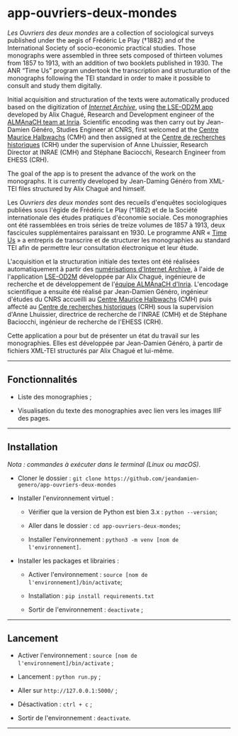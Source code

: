 # app-ouvriers-deux-mondes

_Les Ouvriers des deux mondes_ are a collection of sociological surveys published under the aegis of Frédéric Le Play (†1882) and of the International Society of socio-economic practical studies. Those monographs were assembled in three sets composed of thirteen volumes from 1857 to 1913, with an addition of two booklets published in 1930. The ANR “Time Us” program undertook the transcription and structuration of the monographs following the TEI standard in order to make it possible to consult and study them digitally. 

Initial acquisition and structuration of the texts were automatically produced based on the digitization of _[Internet Archive](http://timeusage.paris.inria.fr/mediawiki/index.php/Aper%C3%A7u_des_%C3%A9tats#Les_Ouvriers_des_Mondes)_, using [the LSE-OD2M app](https://gitlab.inria.fr/almanach/time-us/LSE-OD2M) developed by Alix Chagué, Research and Development engineer of the [ALMAnaCH team at Inria](https://team.inria.fr/almanach/fr/). Scientific encoding was then carry out by Jean-Damien Généro, Studies Engineer at CNRS, first welcomed at the [Centre Maurice Halbwachs](https://www.cmh.ens.fr/) (CMH) and then assigned at the [Centre de recherches historiques](http://crh.ehess.fr/) (CRH) under the supervision of Anne Lhuissier, Research Director at INRAE (CMH) and Stéphane Baciocchi, Research Engineer from EHESS (CRH).
 
The goal of the app is to present the advance of the work on the monographs. It is currently developed by Jean-Daming Généro from XML-TEI files structured by Alix Chagué and himself.

Les _Ouvriers des deux mondes_ sont des recueils d'enquêtes sociologiques publiées sous l'égide de Frédéric Le Play (†1882) et de la Société internationale des études pratiques d'économie sociale. Ces monographies ont été rassemblées en trois séries de treize volumes de 1857 à 1913, deux fascicules supplémentaires paraissant en 1930. Le programme ANR « [Time Us](http://larhra.ish-lyon.cnrs.fr/anr-time-us) » a entrepris de transcrire et de structurer les monographies au standard TEI afin de permettre leur consultation électronique et leur étude.

L'acquisition et la structuration initiale des textes ont été réalisées automatiquement à partir des [numérisations d'Internet Archive](http://timeusage.paris.inria.fr/mediawiki/index.php/Aper%C3%A7u_des_%C3%A9tats#Les_Ouvriers_des_Mondes), à l'aide de l'application [LSE-OD2M](https://gitlab.inria.fr/almanach/time-us/LSE-OD2M) développée par Alix Chagué, ingénieure de recherche et de développement de l'[équipe ALMAnaCH d'Inria](https://team.inria.fr/almanach/fr/). L'encodage scientifique a ensuite été réalisé par Jean-Damien Généro, ingénieur d'études du CNRS accueilli au [Centre Maurice Halbwachs](https://www.cmh.ens.fr/) (CMH) puis affecté au [Centre de recherches historiques](http://crh.ehess.fr/) (CRH) sous la supervision d'Anne Lhuissier, directrice de recherche de l'INRAE (CMH) et de Stéphane Baciocchi, ingénieur de recherche de l'EHESS (CRH).

Cette application a pour but de présenter un état du travail sur les monographies. Elles est développée par Jean-Damien Généro, à partir de fichiers XML-TEI structurés par Alix Chagué et lui-même.

---

## Fonctionnalités

- Liste des monographies ;

- Visualisation du texte des monographies avec lien vers les images IIIF des pages.

---

## Installation

*Nota : commandes à exécuter dans le terminal (Linux ou macOS).*

  * Cloner le dossier : ```git clone https://github.com/jeandamien-genero/app-ouvriers-deux-mondes```
  
  * Installer l'environnement virtuel :
  
    * Vérifier que la version de Python est bien 3.x : ```python --version```;
    
    * Aller dans le dossier : ```cd app-ouvriers-deux-mondes```;
    
    * Installer l'environnement : ```python3 -m venv [nom de l'environnement]```.
  
  * Installer les packages et librairies :
  
    * Activer l'environnement : ```source [nom de l'environnement]/bin/activate```;
    
    * Installation : `pip install requirements.txt`
    
    * Sortir de l'environnement : ```deactivate``` ;
 
 ---

## Lancement
  
  * Activer l'environnement : ```source [nom de l'environnement]/bin/activate``` ;
    
  * Lancement : ```python run.py``` ;
    
  * Aller sur ```http://127.0.0.1:5000/``` ;
    
  * Désactivation : ```ctrl + c``` ;
    
  * Sortir de l'environnement : ```deactivate```.

---
